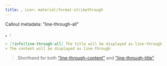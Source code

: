 ```yaml
---
title: 。icon: material/format-strikethrough
---
```


Callout metadata: "line-through-all"

。:

```md
> [!info|line-through-all] The title will be displayed as line-through
> The content will be displayed as line-through
```
> Shorthand for both ["line-through-content"](../content-styling/page-13.md)
> and ["line-through-title"](../title-styling/page-23.md)

